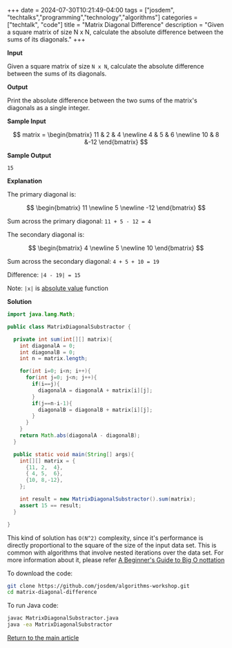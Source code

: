 +++
date = 2024-07-30T10:21:49-04:00
tags = ["josdem", "techtalks","programming","technology","algorithms"]
categories = ["techtalk", "code"]
title = "Matrix Diagonal Difference"
description = "Given a square matrix of size N x N, calculate the absolute difference between the sums of its diagonals."
+++

**Input**

Given a square matrix of size `N x N`, calculate the absolute difference between the sums of its diagonals.

**Output**

Print the absolute difference between the two sums of the matrix's diagonals as a single integer.

**Sample Input**

$$
matrix = \begin{bmatrix}
  11 & 2 & 4 \newline
  4 & 5 & 6 \newline
  10 & 8 &-12
\end{bmatrix}
$$

**Sample Output**

`15`

**Explanation**

The primary diagonal is:

$$
\begin{bmatrix}
   11 \newline
    5  \newline
   -12
\end{bmatrix}
$$

Sum across the primary diagonal: `11 + 5 - 12 = 4`

The secondary diagonal is:

$$
\begin{bmatrix}
    4 \newline
    5 \newline
   10
\end{bmatrix}
$$

Sum across the secondary diagonal: `4 + 5 + 10 = 19`

Difference: `|4 - 19| = 15`

Note: `|x|` is [absolute value](https://en.wikipedia.org/wiki/Absolute_value) function

**Solution**

```java
import java.lang.Math;

public class MatrixDiagonalSubstractor {

  private int sum(int[][] matrix){
    int diagonalA = 0;
    int diagonalB = 0;
    int n = matrix.length;

    for(int i=0; i<n; i++){
      for(int j=0; j<n; j++){
        if(i==j){
          diagonalA = diagonalA + matrix[i][j];
        }
        if(j==n-i-1){
          diagonalB = diagonalB + matrix[i][j];
        }
      }
    }
    return Math.abs(diagonalA - diagonalB);
  }

  public static void main(String[] args){
    int[][] matrix = {
      {11, 2,  4},
      { 4, 5,  6},
      {10, 8,-12},
    };

    int result = new MatrixDiagonalSubstractor().sum(matrix);
    assert 15 == result;
  }

}
```

This kind of solution has `O(N^2)` complexity, since it's performance is directly proportional to the square of the size of the input data set. This is common with algorithms that involve nested iterations over the data set. For more information about it, please refer [A Beginner's Guide to Big O nottation](https://rob-bell.net/2009/06/a-beginners-guide-to-big-o-notation/)

To download the code:

```bash
git clone https://github.com/josdem/algorithms-workshop.git
cd matrix-diagonal-difference
```

To run Java code:

```bash
javac MatrixDiagonalSubstractor.java
java -ea MatrixDiagonalSubstractor
```


[Return to the main article](/techtalk/algorithms)
